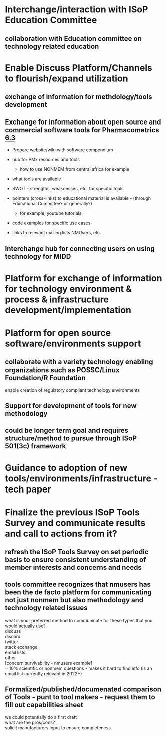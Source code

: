 
# Interchange/interaction with ISoP Education Committee


## collaboration with Education committee on technology related education


# Enable Discuss Platform/Channels to flourish/expand utilization


## exchange of information for methdology/tools development


## Exchange for information about open source and commercial software tools for Pharmacometrics [6.3](#org279870b)

-   Prepare website/wiki with software compendium

-   hub for PMx resources and tools

    -   how to use NONMEM from central africa for example

-   what tools are available

-   SWOT - strengths, weaknesses, etc. for specific tools

-   pointers (cross-links) to educational material is available - (through Educational Committee? or generally?)

    -   for example, youtube tutorials

-   code examples for specific use cases

-   links to relevant mailing lists NMUsers, etc.


## Interchange hub for connecting users on using technology for MIDD


# Platform for exchange of information for technology environment & process & infrastructure development/implementation


# Platform for open source software/environments support


## collaborate with a variety technology enabling organizations such as POSSC/Linux Foundation/R Foundation

enable creation of regulatory compliant technology environments  


## Support for development of tools for new methodology


## could be longer term goal and requires structure/method to pursue through ISoP 501(3c) framework


# Guidance to adoption of new tools/environments/infrastructure - tech paper


# Finalize the previous ISoP Tools Survey and communicate results and call to actions from it?


## refresh the ISoP Tools Survey on set periodic basis to ensure consistent understanding of member interests and concerns and needs


## tools committee recognizes that nmusers has been the de facto platform for communicating not just nonmem but also methodology and technology related issues

what is your preferred method to communicate for these types that you would actually use?  
discuss  
discord  
twitter  
stack exchange  
email lists  
other  
[concern survivability - nmusers example]  
~ 10% scientific or nonmem questions - makes it hard to find info (is an email list currently relevant in 2022+)  


## <a id="org279870b"></a> Formalized/published/documenated comparison of Tools - punt to tool makers - request them to fill out capabilities sheet

we could potentially do a first draft  
what are the pros/cons?  
solicit manufacturers input to ensure completeness  


